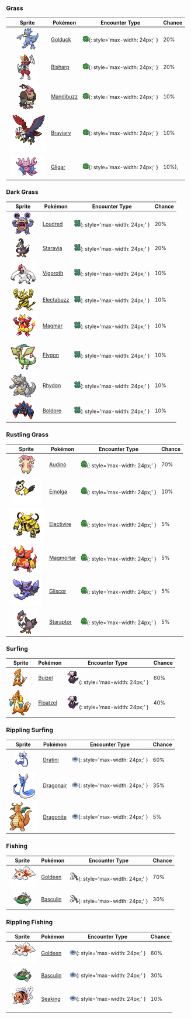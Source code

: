 

### Grass

| Sprite | Pokémon | Encounter Type | Chance |
| :---: | --- | :---: | --- |
| ![golduck](../assets/sprites/golduck/front.gif) | [Golduck](../pokemon/golduck.md/) | ![Grass](../assets/encounter_types/grass.png){: style='max-width: 24px;' } | 20% |
| ![bisharp](../assets/sprites/bisharp/front.gif) | [Bisharp](../pokemon/bisharp.md/) | ![Grass](../assets/encounter_types/grass.png){: style='max-width: 24px;' } | 20% |
| ![mandibuzz](../assets/sprites/mandibuzz/front.gif) | [Mandibuzz](../pokemon/mandibuzz.md/) | ![Grass](../assets/encounter_types/grass.png){: style='max-width: 24px;' } | 10% |
| ![braviary](../assets/sprites/braviary/front.gif) | [Braviary](../pokemon/braviary.md/) | ![Grass](../assets/encounter_types/grass.png){: style='max-width: 24px;' } | 10% |
| ![gligar](../assets/sprites/gligar/front.gif) | [Gligar](../pokemon/gligar.md/) | ![Grass](../assets/encounter_types/grass.png){: style='max-width: 24px;' } | 10%),

### Dark Grass

| Sprite | Pokémon | Encounter Type | Chance |
| :---: | --- | :---: | --- |
| ![loudred](../assets/sprites/loudred/front.gif) | [Loudred](../pokemon/loudred.md/) | ![Dark Grass](../assets/encounter_types/dark_grass.png){: style='max-width: 24px;' } | 20% |
| ![staravia](../assets/sprites/staravia/front.gif) | [Staravia](../pokemon/staravia.md/) | ![Dark Grass](../assets/encounter_types/dark_grass.png){: style='max-width: 24px;' } | 20% |
| ![vigoroth](../assets/sprites/vigoroth/front.gif) | [Vigoroth](../pokemon/vigoroth.md/) | ![Dark Grass](../assets/encounter_types/dark_grass.png){: style='max-width: 24px;' } | 10% |
| ![electabuzz](../assets/sprites/electabuzz/front.gif) | [Electabuzz](../pokemon/electabuzz.md/) | ![Dark Grass](../assets/encounter_types/dark_grass.png){: style='max-width: 24px;' } | 10% |
| ![magmar](../assets/sprites/magmar/front.gif) | [Magmar](../pokemon/magmar.md/) | ![Dark Grass](../assets/encounter_types/dark_grass.png){: style='max-width: 24px;' } | 10% |
| ![flygon](../assets/sprites/flygon/front.gif) | [Flygon](../pokemon/flygon.md/) | ![Dark Grass](../assets/encounter_types/dark_grass.png){: style='max-width: 24px;' } | 10% |
| ![rhydon](../assets/sprites/rhydon/front.gif) | [Rhydon](../pokemon/rhydon.md/) | ![Dark Grass](../assets/encounter_types/dark_grass.png){: style='max-width: 24px;' } | 10% |
| ![boldore](../assets/sprites/boldore/front.gif) | [Boldore](../pokemon/boldore.md/) | ![Dark Grass](../assets/encounter_types/dark_grass.png){: style='max-width: 24px;' } | 10%

### Rustling Grass

| Sprite | Pokémon | Encounter Type | Chance |
| :---: | --- | :---: | --- |
| ![audino](../assets/sprites/audino/front.gif) | [Audino](../pokemon/audino.md/) | ![Rustling Grass](../assets/encounter_types/rustling_grass.png){: style='max-width: 24px;' } | 70% |
| ![emolga](../assets/sprites/emolga/front.gif) | [Emolga](../pokemon/emolga.md/) | ![Rustling Grass](../assets/encounter_types/rustling_grass.png){: style='max-width: 24px;' } | 10% |
| ![electivire](../assets/sprites/electivire/front.gif) | [Electivire](../pokemon/electivire.md/) | ![Rustling Grass](../assets/encounter_types/rustling_grass.png){: style='max-width: 24px;' } | 5% |
| ![magmortar](../assets/sprites/magmortar/front.gif) | [Magmortar](../pokemon/magmortar.md/) | ![Rustling Grass](../assets/encounter_types/rustling_grass.png){: style='max-width: 24px;' } | 5% |
| ![gliscor](../assets/sprites/gliscor/front.gif) | [Gliscor](../pokemon/gliscor.md/) | ![Rustling Grass](../assets/encounter_types/rustling_grass.png){: style='max-width: 24px;' } | 5% |
| ![staraptor](../assets/sprites/staraptor/front.gif) | [Staraptor](../pokemon/staraptor.md/) | ![Rustling Grass](../assets/encounter_types/rustling_grass.png){: style='max-width: 24px;' } | 5%

### Surfing

| Sprite | Pokémon | Encounter Type | Chance |
| :---: | --- | :---: | --- |
| ![buizel](../assets/sprites/buizel/front.gif) | [Buizel](../pokemon/buizel.md/) | ![Surfing](../assets/encounter_types/surfing.png){: style='max-width: 24px;' } | 60% |
| ![floatzel](../assets/sprites/floatzel/front.gif) | [Floatzel](../pokemon/floatzel.md/) | ![Surfing](../assets/encounter_types/surfing.png){: style='max-width: 24px;' } | 40%

### Rippling Surfing

| Sprite | Pokémon | Encounter Type | Chance |
| :---: | --- | :---: | --- |
| ![dratini](../assets/sprites/dratini/front.gif) | [Dratini](../pokemon/dratini.md/) | ![Rippling Surfing](../assets/encounter_types/rippling_surfing.png){: style='max-width: 24px;' } | 60% |
| ![dragonair](../assets/sprites/dragonair/front.gif) | [Dragonair](../pokemon/dragonair.md/) | ![Rippling Surfing](../assets/encounter_types/rippling_surfing.png){: style='max-width: 24px;' } | 35% |
| ![dragonite](../assets/sprites/dragonite/front.gif) | [Dragonite](../pokemon/dragonite.md/) | ![Rippling Surfing](../assets/encounter_types/rippling_surfing.png){: style='max-width: 24px;' } | 5%

### Fishing

| Sprite | Pokémon | Encounter Type | Chance |
| :---: | --- | :---: | --- |
| ![goldeen](../assets/sprites/goldeen/front.gif) | [Goldeen](../pokemon/goldeen.md/) | ![Fishing](../assets/encounter_types/fishing.png){: style='max-width: 24px;' } | 70% |
| ![basculin-red-striped](../assets/sprites/basculin-red-striped/front.gif) | [Basculin](../pokemon/basculin-red-striped.md/) | ![Fishing](../assets/encounter_types/fishing.png){: style='max-width: 24px;' } | 30%

### Rippling Fishing

| Sprite | Pokémon | Encounter Type | Chance |
| :---: | --- | :---: | --- |
| ![goldeen](../assets/sprites/goldeen/front.gif) | [Goldeen](../pokemon/goldeen.md/) | ![Rippling Fishing](../assets/encounter_types/rippling_fishing.png){: style='max-width: 24px;' } | 60% |
| ![basculin-red-striped](../assets/sprites/basculin-red-striped/front.gif) | [Basculin](../pokemon/basculin-red-striped.md/) | ![Rippling Fishing](../assets/encounter_types/rippling_fishing.png){: style='max-width: 24px;' } | 30% |
| ![seaking](../assets/sprites/seaking/front.gif) | [Seaking](../pokemon/seaking.md/) | ![Rippling Fishing](../assets/encounter_types/rippling_fishing.png){: style='max-width: 24px;' } | 10% |
